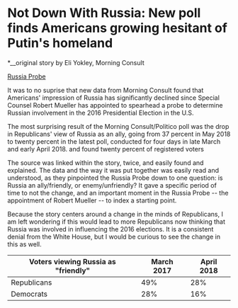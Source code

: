 # Not Down With Russia: New poll finds Americans growing hesitant of Putin's homeland 

*__original story by Eli Yokley, Morning Consult

[Russia Probe](https://morningconsult.com/2018/04/04/voters-more-wary-of-russia-since-mueller-probe-began/)

It was to no suprise that new data from Morning Consult found that Americans' impression of Russia has significantly declined since Special Counsel Robert Mueller has appointed to spearhead a probe to determine Russian involvement in the 2016 Presidential Election in the U.S. 

The most surprising result of the Morning Consult/Politico poll was the drop in Republicans' view of Russia as an ally, going from 37 percent in May 2018 to twenty percent in the latest poll, conducted for four days in late March and early April 2018. and found twenty percent of registered voters 

The source was linked within the story, twice, and easily found and explained. The data and the way it was put together was easily read and understood, as they pinpointed the Russia Probe down to one question: is Russia an ally/friendly, or enemy/unfriendly? It gave a specific period of time to not the change, and an important moment in the Russia Probe -- the appointment of Robert Mueller -- to index a starting point. 

Because the story centers around a change in the minds of Republicans, I am left wondering if this would lead to more Republicans now thinking that Russia was involved in influencing the 2016 elections. It is a consistent denial from the White House, but I would be curious to see the change in this as well. 

Voters viewing Russia as "friendly" | March 2017 | April 2018
------------------------------------|------------|----------------
Republicans | 49%  | 28%
Democrats   | 28%  | 16%




